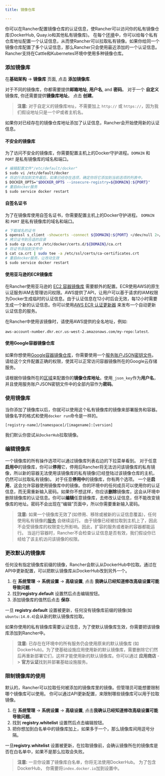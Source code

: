 ```yaml
---
title: 镜像仓库

---
```


你可以在Rancher配置镜像仓库的认证信息，使Rancher可以访问你的私有镜像仓库(DockerHub, Quay.io和其他私有镜像库)。
在每个[环境](/docs/rancher/v1.x/cn/configuration/environments/)中，你可以给每个私有仓库地址配置一个认证信息，从而使Rancher可以拉取私有镜像。如果你给同一个镜像仓库配置了多个认证信息，那么Rancher只会使用最近添加的一个认证信息。 Rancher支持在Cattle和Kubernetes环境中使用多种镜像仓库。

### 添加镜像库

在**基础架构** -> **镜像库** 页面, 点击 **添加镜像库**.

对于不同的镜像库，你都需要提供**邮箱地址**, **用户名**, and **密码**。 对于一个 **自定义** 镜像库, 你还需要提供**镜像库地址**。 点击 **创建**。

> **注意:** 对于自定义的镜像库`地址`，不需要加上 `http://` 或 `https://`，因为我们假设地址只是一个IP或者主机名。

如果你对已经存在的镜像仓库地址添加了认证信息，Rancher会开始使用新的认证信息。

#### 不安全的镜像库

为了访问不安全的镜像库，你需要配置主机上的Docker守护进程。`DOMAIN` 和 `PORT` 是私有镜像库的域名和端口。

```bash
# 编辑配置文件"/etc/default/docker"
$ sudo vi /etc/default/docker
# 将这行添加到文件最后，如果已经存在选项，确定你将它添加到当前选项的列表中。
$ DOCKER_OPTS="$DOCKER_OPTS --insecure-registry=${DOMAIN}:${PORT}"
# 重启docker服务
$ sudo service docker restart
```

#### 自签名证书

为了在镜像库使用自签名证书，你需要配置主机上的Docker守护进程。 `DOMAIN` 和 `PORT` 是私有镜像库的域名和端口。

```bash
# 下载域名的证书
$ openssl s_client -showcerts -connect ${DOMAIN}:${PORT} </dev/null 2>/dev/null|openssl x509 -outform PEM >ca.crt
# 拷贝证书到合适的目录
$ sudo cp ca.crt /etc/docker/certs.d/${DOMAIN}/ca.crt
# 将证书添加到文件中
$ cat ca.crt | sudo tee -a /etc/ssl/certs/ca-certificates.crt
# 重启docker服务，让改动生效
$ sudo service docker restart

```

#### 使用亚马逊的ECR镜像库
在Rancher使用亚马逊的 [EC2 容器镜像库](https://aws.amazon.com/ecr/) 需要额外的配置。ECR使用AWS的原生认证服务IAM去管理访问权限。AWS提供了API，让用户可以基于请求的IAM权限为Docker生成临时的认证信息。由于认证信息在12小时后会无效，每12小时需要生成一个新的认证信息。你可以使用[AWS ECR 认证更新器](/docs/rancher/v1.x/cn/configuration/environments/registries/ecr_updater/) 来发布一个自动更新认证信息的服务。

在Rancher中使用该镜像时，请使用AWS提供的全名地址，例如:

`aws-account-number.dkr.ecr.us-west-2.amazonaws.com/my-repo:latest`.

#### 使用Google容器镜像仓库
如果你想使用[Google容器镜像仓库](https://cloud.google.com/container-registry/)，你需要使用一个[服务账户JSON密钥文件](https://cloud.google.com/container-registry/docs/advanced-authentication#using_a_json_key_file)。请给这个文件配置正确的权限，使其可以正常访问容器镜像所在的Google云存储服务。

请根据你镜像所在的[区域](https://cloud.google.com/container-registry/docs/pushing-and-pulling#choosing_a_registry_name)来配置你的**镜像仓库地址**。使用`_json_key`作为**用户名**，并且使用服务账户JSON密钥文件中的全部内容作为**密码**。

### 使用镜像库

当你添加了镜像库以后，你就可以使用这个私有镜像库的镜像来部署服务和容器。镜像名字的格式和使用`docker run`命令是一样的。

`[registry-name]/[namespace]/[imagename]:[version]`

我们默认你尝试从`DockerHub`拉取镜像。

### 编辑镜像库

一个镜像库的所有操作选项可以通过镜像库列表右边的下拉菜单看到。
对于任意**启用中**的镜像库，你可以**停用**它，停用后Rancher将无法访问该镜像库的私有镜像，所以新的容器无法使用该镜像库的私有镜像(已经登陆过该镜像仓库的主机，仍然可以拉取私有镜像)。
对于任意**停用中**的镜像库，你有两个选项。 一个是**启用**，这会允许容器使用镜像库中的镜像。你的环境中的任何成员可以使用你的认证信息，而无需重新输入密码。如果你不想这样，你应该**删除**镜像库，这会从环境中删除镜像库的认证信息。你可以**编辑**任意镜像库，去修改认证信息，但不能改变镜像库的地址。密码不会出现在“编辑”页面中，所以你需要重新输入密码。

> **注意:** 如果一个镜像库无效了(如停用、移除或被新的认证信息覆盖)，任何使用私有镜像的[服务](/docs/rancher/v1.x/cn/infrastructure/cattle/adding-services/) 会继续运行。 由于镜像已经被拉取到主机上了，因此不会受镜像库的权限变化所影响。因此，扩容的服务或者新的容器都能运行。 当运行容器时，Rancher不会检查认证信息是否有效，我们假设你已经给了该主机访问该镜像的权限。

### 更改默认的镜像库

任何没有指定镜像库前缀的镜像，Rancher会默认从DockerHub中拉取。通过在API中更新配置，可以把默认镜像库从DockerHub改到另外一个。

1. 在 **系统管理** -> **系统设置** -> **高级设置**, 点击 **我确认已经知道修改高级设置可能导致问题**.
2. 找到**registry.default** 设置然后点击编辑按钮。
3. 添加镜像库的值然后点击 **保存**.

一旦 **registry.default** 设置被更新，任何没有镜像库前缀的镜像(如 `ubuntu:14.0.4`)会从新的默认镜像库拉取。

如果你使用的私有镜像库需要认证信息，为了使默认镜像库生效，你需要把该镜像库添加到Rancher中。

> **注意:** 已存在在环境中的所有服务仍会使用原来的默认镜像库 (如 DockerHub)。为了使基础设施应用使用新的默认镜像库，需要删除它们然后再重新部署它们，这样才能使用新的默认镜像库。你可以通过 **应用商店** -> **官方认证**找到并部署基础设施服务。

### 限制镜像库的使用

默认的，Rancher可以拉取任何被添加的镜像库里的镜像。但管理员可能想要限制哪个镜像库可以使用。 你可以通过API更新配置，来限制哪些镜像库可以用于拉取镜像。

1. 在 **系统管理** -> **系统设置** -> **高级设置**, 点击**我确认已经知道修改高级设置可能导致问题**。
2. 找到 **registry.whitelist** 设置然后点击编辑按钮。
3. 把你想加到白名单中的镜像库加上，如果多于一个，那么镜像库间用逗号分隔。

一旦**registry.whitelist** 设置被更新，在拉取镜像前，会确认镜像所在的镜像库是否在白名单中，如果不是那么拉取会失败。

> **注意:** 一旦你设置了镜像库白名单，你将无法使用DockerHub。 为了包含DockerHub， 你需要将`index.docker.io`加到设置中。
